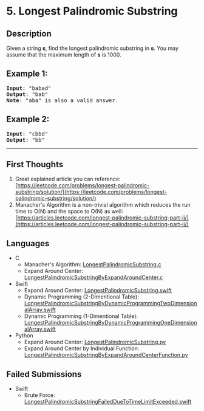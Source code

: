 # 5. Longest Palindromic Substring

## Description
Given a string **s**, find the longest palindromic substring in **s**. You may assume that the maximum length of **s** is 1000.

## Example 1:
<pre>
<b>Input</b>: "babad"
<b>Output</b>: "bab"
<b>Note</b>: "aba" is also a valid answer.
</pre>

## Example 2:
<pre>
<b>Input</b>: "cbbd"
<b>Output</b>: "bb"
</pre>

---

## First Thoughts
1. Great explained article you can reference: [https://leetcode.com/problems/longest-palindromic-substring/solution/](https://leetcode.com/problems/longest-palindromic-substring/solution/)
2. Manacher's Algorithm is a non-trivial algorithm which reduces the run time to O(N) and the space to O(N) as well:
[https://articles.leetcode.com/longest-palindromic-substring-part-ii/](https://articles.leetcode.com/longest-palindromic-substring-part-ii/)

## Languages
- C
  - Manacher's Algorithm:
  [LongestPalindromicSubstring.c](LongestPalindromicSubstring.c)
  - Expand Around Center:
  [LongestPalindromicSubstringByExpandAroundCenter.c](LongestPalindromicSubstringByExpandAroundCenter.c)
- Swift
  - Expand Around Center:
  [LongestPalindromicSubstring.swift](LongestPalindromicSubstring.swift)
  - Dynamic Programming (2-Dimentional Table):
  [LongestPalindromicSubstringByDynamicProgrammingTwoDimensionalArray.swift](LongestPalindromicSubstringByDynamicProgrammingTwoDimensionalArray.swift)
  - Dynamic Programming (1-Dimentional Table):
  [LongestPalindromicSubstringByDynamicProgrammingOneDimensionalArray.swift](LongestPalindromicSubstringByDynamicProgrammingOneDimensionalArray.swift)
- Python
  - Expand Around Center: [LongestPalindromicSubstring.py](LongestPalindromicSubstring.py)
  - Expand Around Center by Individual Function: [LongestPalindromicSubstringByExpandAroundCenterFunction.py](LongestPalindromicSubstringByExpandAroundCenterFunction.py)
  
## Failed Submissions
- Swift
  - Brute Force:
  [LongestPalindromicSubstringFailedDueToTimeLimitExceeded.swift](LongestPalindromicSubstringFailedDueToTimeLimitExceeded.swift)
